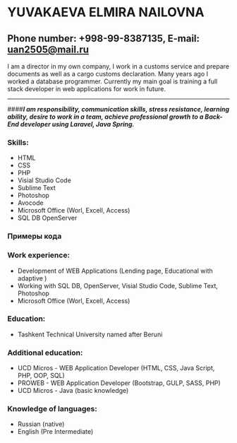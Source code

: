 # YUVAKAEVA ELMIRA NAILOVNA
## Phone number:  +998-99-8387135, E-mail: uan2505@mail.ru

 I am a director in my own company, I work in a customs service and prepare documents as well as a cargo customs declaration. Many years ago I worked  a database programmer. Currently my main goal is training a full stack developer in web applications for work in future.
 <hr>
 
####__*I  am responsibility, communication skills, stress resistance, learning ability, desire to work in a team, achieve professional growth to a Back-End developer using Laravel, Java Spring.*__


### Skills: 
* HTML
* CSS
* PHP
* Visial Studio Code
* Sublime Text
* Photoshop 
* Avocode
* Microsoft Office (Worl, Excell, Access)
* SQL DB OpenServer

### Примеры кода
### Work experience:
* Development of WEB Applications (Lending page, Educational with adaptive )
* Working with SQL DB, OpenServer, Visial Studio Code, Sublime Text, Photoshop
* Microsoft Office (Worl, Excell, Access)

### Education:
* Tashkent Technical University named after Beruni 
### Additional education: 
* UCD Micros - WEB Application Developer (HTML, CSS, Java Script, PHP, OOP, SQL)
* PROWEB - WEB Application Developer (Bootstrap, GULP, SASS, PHP)
* UCD Micros - Java (basic knowledge)
### Knowledge of languages: 
* Russian (native)
* English (Pre Intermediate)
